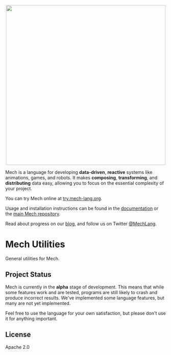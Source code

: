 <p align="center">
  <img width="500px" src="http://mech-lang.org/img/logo.png">
</p>

Mech is a language for developing **data-driven**, **reactive** systems like animations, games, and robots. It makes **composing**, **transforming**, and **distributing** data easy, allowing you to focus on the essential complexity of your project.

You can try Mech online at [try.mech-lang.org](http://try.mech-lang.org).

Usage and installation instructions can be found in the [documentation](http://mech-lang.org/page/learn/) or the [main Mech repository](https://github.com/mech-lang/mech).

Read about progress on our [blog](http://mech-lang.org/blog/), and follow us on Twitter [@MechLang](https://twitter.com/MechLang).

# Mech Utilities

General utilities for Mech.

## Project Status

Mech is currently in the **alpha** stage of development. This means that while some features work and are tested, programs are still likely to crash and produce incorrect results. We've implemented some language features, but many are not yet implemented.

Feel free to use the language for your own satisfaction, but please don't use it for anything important.

## License

Apache 2.0